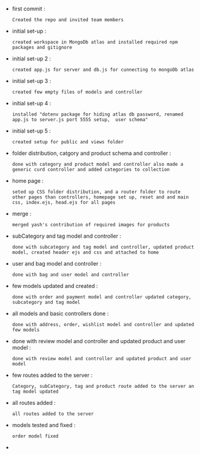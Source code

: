 
- first commit :

    `Created the repo and invited team members`


- initial set-up : 

    `created workspace in MongoDb atlas and installed required npm packages and gitignore`


- initial set-up 2 :

    `created app.js for server and db.js for cunnecting to mongoDb atlas`


- initial set-up 3 :

    `created few empty files of models and controller`


- initial set-up 4 :

    `installed "dotenv package for hiding atlas db password, renamed app.js to server.js port 5555 setup,  user schema"`


- initial set-up 5 :

    `created setup for public and views folder`


- folder distribution, catgory and product schema and controller :

    `done with category and product model and controller also made a generic curd controller and added categories to collection`


- home page :

    `seted up CSS folder distribution, and a router folder to route other pages than controllers, homepage set up, reset and and main css, index.ejs, head.ejs for all pages`


- merge :

    `merged yash's contribution of required images for products`


- subCategory and tag model and controller :

    `done with subcategory and tag model and controller, updated product model, created header ejs and css and attached to home`


- user and bag model and controller :

    `done with bag and user model and controller`


- few models updated and created :  

    `done with order and payment model and controller updated category, subcategory and tag model`


- all models and basic controllers done :  

    `done with address, order, wishlist model and controller and updated few models`


- done with review model and controller and updated product and user model :    

    `done with review model and controller and updated product and user model`


- few routes added to the server :  

    `Category, subCategory, tag and product route added to the server an tag model updated`


- all routes added : 

    `all routes added to the server`


- models tested and fixed : 

    `order model fixed`


- 
